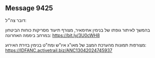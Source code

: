 ## Message 9425

דובר צה״ל:

בהמשך לאיתור גופתו של בנימין אחימאיר, מצורף תיעוד מסריקות כוחות הביטחון במרחב ביממה האחרונה: https://bit.ly/3U0cWH8

מצורפות תמונות מהערכת המצב של מאו"ג איו"ש ומח"ט בנימין בזירת האירוע: https://IDFANC.activetrail.biz/ANC13042024745937

